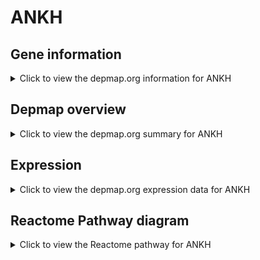 <h1>ANKH</h1>

<h2>Gene information</h2>
<details>
  <summary>Click to view the depmap.org information for ANKH</summary>
  <p><a href="https://depmap.org/portal/gene/ANKH?tab=about" target="_BLANK">Open page in a new tab...</a></p>
  <iframe src="https://depmap.org/portal/gene/ANKH?tab=about" style="border:none;width:100%;height:800px"></iframe>
</details>

<h2>Depmap overview</h2>
<details>
  <summary>Click to view the depmap.org summary for ANKH</summary>
  <p><a href="https://depmap.org/portal/gene/ANKH?tab=overview" target="_BLANK">Open page in a new tab...</a></p>
  <iframe src="https://depmap.org/portal/gene/ANKH?tab=overview" style="border:none;width:100%;height:800px"></iframe>
</details>

<h2>Expression</h2>
<details>
  <summary>Click to view the depmap.org expression data for ANKH</summary>
  <p><a href="https://depmap.org/portal/gene/ANKH?tab=characterization" target="_BLANK">Open page in a new tab...</a></p>
  <iframe src="https://depmap.org/portal/gene/ANKH?tab=characterization" style="border:none;width:100%;height:800px"></iframe>
</details>



<h2>Reactome Pathway diagram</h2>
<details>
  <summary>Click to view the Reactome pathway for ANKH</summary>
  <p><a href="https://reactome.org/PathwayBrowser/#/R-HSA-5223345" target="_BLANK">Open page in a new tab...</a></p>
  <p>Miscellaneous transport and binding events</p>
<iframe src="https://reactome.org/PathwayBrowser/#/R-HSA-5223345" style="border:none;width:100%;height:800px"></iframe>
</details>



